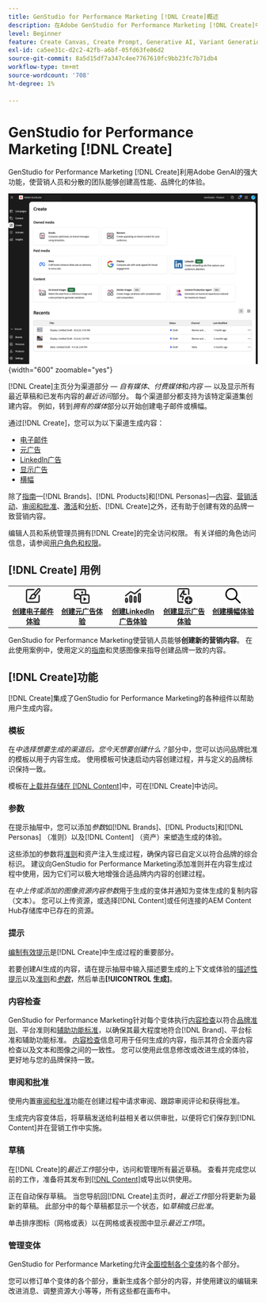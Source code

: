 ```yaml
---
title: GenStudio for Performance Marketing [!DNL Create]概述
description: 在Adobe GenStudio for Performance Marketing [!DNL Create]中使用generative AI快速生成高性能、按品牌显示的内容。
level: Beginner
feature: Create Canvas, Create Prompt, Generative AI, Variant Generation, Content Generation
exl-id: ca5ee31c-d2c2-42fb-a6bf-05fd63fe86d2
source-git-commit: 8a5d15df7a347c4ee7767610fc9bb23fc7b71db4
workflow-type: tm+mt
source-wordcount: '708'
ht-degree: 1%

---
```


# GenStudio for Performance Marketing [!DNL Create]

GenStudio for Performance Marketing [!DNL Create]利用Adobe GenAI的强大功能，使营销人员和分散的团队能够创建高性能、品牌化的体验。

![创建主页](/help/assets/create-home.png){width="600" zoomable="yes"}

[!DNL Create]主页分为渠道部分 — _自有媒体_、_付费媒体_&#x200B;和&#x200B;_内容_ — 以及显示所有最近草稿和已发布内容的&#x200B;_最近访问_&#x200B;部分。 每个渠道部分都支持为该特定渠道集创建内容。 例如，转到&#x200B;_拥有的媒体_&#x200B;部分以开始创建电子邮件或横幅。

通过[!DNL Create]，您可以为以下渠道生成内容：

* [电子邮件](email-experiences.md)
* [元广告](meta-experiences.md)
* [LinkedIn广告](linkedin-experiences.md)
* [显示广告](display-ad-experiences.md)
* [横幅](banner-experiences.md)

除了[指南](/help/user-guide/guidelines/overview.md)—[!DNL Brands]、[!DNL Products]和[!DNL Personas]—[内容](/help/user-guide/content/overview.md)、[营销活动](/help/user-guide/campaigns/overview.md)、[审阅和批准](/help/user-guide/approvals/overview.md)、[激活](/help/user-guide/activation/overview.md)和[分析](/help/user-guide/insights/overview.md)、[!DNL Create]之外，还有助于创建有效的品牌一致营销内容。

编辑人员和系统管理员拥有[!DNL Create]的完全访问权限。 有关详细的角色访问信息，请参阅[用户角色和权限](/help/user-guide/user-roles.md)。

## [!DNL Create] 用例

<table style="table-layout:fixed">
<tr style="border: 0;">
   <td align="center" valign="top" width="100">
      <a href="/help/user-guide/create/create-email-experience.md">
      <img alt="创建新内容" src="../../assets/icons/icon-create.svg" width="35">
      </a>
      <div>
         <a href="/help/user-guide/create/create-email-experience.md">
         <strong>创建电子邮件体验</strong>
         </a>
      </div>
   </td>
   <td align="center" valign="top" width="100">
      <a href="/help/user-guide/create/create-meta-ad.md">
      <img alt="创建元广告体验" src="../../assets/icons/icon-asset.svg" width="35">
      </a>
      <div>
         <a href="/help/user-guide/create/create-meta-ad.md">
         <strong>创建元广告体验</strong>
         </a>
      </div>
   </td>
   <td align="center" valign="top" width="100">
      <a href="/help/user-guide/create/create-linkedin.md">
      <img alt="创建LinkedIn广告体验" src="../../assets/icons/icon-dataAnalytics.svg" width="35">
      </a>
      <div>
         <a href="/help/user-guide/create/create-linkedin.md">
         <strong>创建LinkedIn广告体验</strong>
         </a>
      </div>
   </td>
   <td align="center" valign="top" width="100">
      <a href="/help/user-guide/create/create-display-ad.md">
      <img alt="创建显示广告体验" src="../../assets/icons/icon-addTemplate.svg" width="35">
      </a>
      <div>
         <a href="/help/user-guide/create/create-display-ad.md">
         <strong>创建显示广告体验</strong>
         </a>
      </div>
   </td>
   <td align="center" valign="top" width="100">
      <a href="/help/user-guide/create/create-banner-experience.md">
      <img alt="创建横幅体验" src="../../assets/icons/icon-search.png" width="35">
      </a>
      <div>
         <a href="/help/user-guide/create/create-banner-experience.md">
         <strong>创建横幅体验</strong>
         </a>
      </div>
   </td>
</tr>
</table>

GenStudio for Performance Marketing使营销人员能够&#x200B;**创建新的营销内容**。 在此使用案例中，使用定义的[指南](/help/user-guide/guidelines/overview.md)和灵感图像来指导创建品牌一致的内容。

## [!DNL Create]功能

[!DNL Create]集成了GenStudio for Performance Marketing的各种组件以帮助用户生成内容。

### 模板

在&#x200B;_中选择想要生成的渠道后。您今天想要创建什么？_&#x200B;部分中，您可以访问品牌批准的模板以用于内容生成。 使用模板可快速启动内容创建过程，并与定义的品牌标识保持一致。

模板在[上载并存储在 [!DNL Content]](/help/user-guide/content/overview.md)中，可在[!DNL Create]中访问。

### 参数

在提示抽屉中，您可以添加&#x200B;_参数_&#x200B;如[!DNL Brands]、[!DNL Products]和[!DNL Personas] （准则）以及[!DNL Content] （资产）来塑造生成的体验。

这些添加的参数将[准则](/help/user-guide/guidelines/overview.md)和资产注入生成过程，确保内容已自定义以符合品牌的综合标识。 建议向GenStudio for Performance Marketing添加准则并在内容生成过程中使用，因为它们可以极大地增强合适品牌内内容的创建过程。

在&#x200B;_中上传或添加的图像资源内容参数_&#x200B;用于生成的变体并通知为变体生成的复制内容（文本）。 您可以上传资源，或选择[!DNL Content]或任何连接的AEM Content Hub存储库中已存在的资源。

### 提示

[编制有效提示](/help/user-guide/effective-prompts.md)是[!DNL Create]中生成过程的重要部分。

若要创建AI生成的内容，请在提示抽屉中输入描述要生成的上下文或体验的[描述性提示](/help/user-guide/effective-prompts.md)以及[准则](/help/user-guide/guidelines/overview.md)和&#x200B;[_参数_](#parameters)，然后单击&#x200B;**[!UICONTROL 生成]**。

### 内容检查

GenStudio for Performance Marketing针对每个变体执行[内容检查](/help/user-guide/guidelines/brand-validation.md#content-check-panel)以符合[品牌准则](/help/user-guide/guidelines/brands.md)、平台准则和[辅助功能标准](/help/user-guide/guidelines/overview.md#compliance)，以确保其最大程度地符合[!DNL Brand]、平台标准和辅助功能标准。 [内容检查](/help/user-guide/guidelines/brand-validation.md#content-check-summary)信息可用于任何生成的内容，指示其符合全面内容检查以及文本和图像之间的一致性。 您可以使用此信息修改或改进生成的体验，更好地与您的品牌保持一致。

### 审阅和批准

使用内置[审阅和批准](/help/user-guide/approvals/overview.md)功能在创建过程中请求审阅、跟踪审阅评论和获得批准。

生成完内容变体后，将草稿发送给利益相关者以供审批，以便将它们保存到[!DNL Content]并在营销工作中实施。

### 草稿

在[!DNL Create]的&#x200B;_最近工作_&#x200B;部分中，访问和管理所有最近草稿。 查看并完成您以前的工作，准备将其发布到[[!DNL Content]](/help/user-guide/content/overview.md)或导出以供使用。

正在自动保存草稿。 当您导航回[!DNL Create]主页时，_最近工作_&#x200B;部分将更新为最新的草稿。 此部分中的每个草稿都显示一个状态，如&#x200B;_草稿_&#x200B;或&#x200B;_已批准_。

单击排序图标（网格或表）以在网格或表视图中显示&#x200B;_最近工作_&#x200B;项。

### 管理变体

GenStudio for Performance Marketing允许[全面控制各个变体](/help/user-guide/create/manage-variants.md)的各个部分。

您可以修订单个变体的各个部分，重新生成各个部分的内容，并使用建议的编辑来改进消息、调整资源大小等等，所有这些都在画布中。
